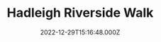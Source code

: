 ---
date: 2022-12-29T15:16:48.000Z
title: Hadleigh Riverside Walk
latitude: 52.04302854043937
longitude: 0.9499096870422363
category: checkin
---